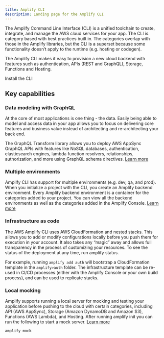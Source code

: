 ```yaml
---
title: Amplify CLI
description: Landing page for the Amplify CLI
---
```


The Amplify Command Line Interface (CLI) is a unified toolchain to create, integrate, and manage the AWS cloud services for your app. The CLI is category based with best practices built in. The categories overlap with those in the Amplify libraries, but the CLI is a superset because some functionality doesn’t apply to the runtime (e.g. hosting or codegen).

The Amplify CLI makes it easy to provision a new cloud backend with features such as authentication, APIs (REST and GraphQL), Storage, Functions and Hosting.

<docs-internal-link-button href="~/cli/start/install.md">
  <span slot="text">Install the CLI</span>
</docs-internal-link-button>

## Key capabilities

### Data modeling with GraphQL
At the core of most applications is one thing - the data. Easily being able to model and access data in your app allows you to focus on delivering core features and business value instead of architecting and re-architecting your back end.

The GraphQL Transform library allows you to deploy AWS AppSync GraphQL APIs with features like NoSQL databases, authentication, elasticsearch engines, lambda function resolvers, relationships, authorization, and more using GraphQL schema directives. [Learn more](/cli/graphql-transformer/overview)

### Multiple environments

Amplify CLI has support for multiple environments (e.g. dev, qa, and prod). When you initialize a project with the CLI, you create an Amplify backend environment. Every Amplify backend environment is a container for the categories added to your project. You can view all the backend environments as well as the categories added in the Amplify Console. [Learn more](/cli/teams/overview)

### Infrastructure as code

The AWS Amplify CLI uses AWS CloudFormation and nested stacks. This allows you to add or modify configurations locally before you push them for execution in your account. It also takes any “magic” away and allows full transparency in the process of customizing your resources. To see the status of the deployment at any time, run amplify status.

For example, running `amplify add auth` will bootstrap a CloudFormation template in the `amplify>auth` folder. The infrastructure template can be re-used in CI/CD processes (either with the Amplify Console or your own build process), and can be used to replicate stacks.

### Local mocking 

Amplify supports running a local server for mocking and testing your application before pushing to the cloud with certain categories, including API (AWS AppSync), Storage (Amazon DynamoDB and Amazon S3), Functions (AWS Lambda), and Hosting. After running amplify init you can run the following to start a mock server. [Learn more](/cli/usage/mock)

```
amplify mock
```